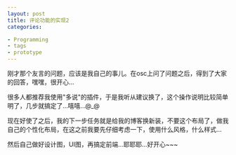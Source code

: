```yaml
---
layout: post
title: 评论功能的实现2
categories:

- Programming
- tags
- prototype
---
```



刚才那个友言的问题，应该是我自己的事儿。在osc上问了问题之后，得到了大家的回答，嘿嘿，很开心...

很多人都推荐我使用"多说"的插件，于是我听从建议换了，这个操作说明比较简单明了，几步就搞定了...嘻嘻...@_@

现在好使了之后，我的下一步任务就是给我的博客换新装，不要这个布局了，做我自己的个性化布局，在这之前我要先仔细考虑一下，使用什么风格，什么样式...

然后自己做好设计图，UI图，再搞定前端...耶耶耶...好开心~~~
